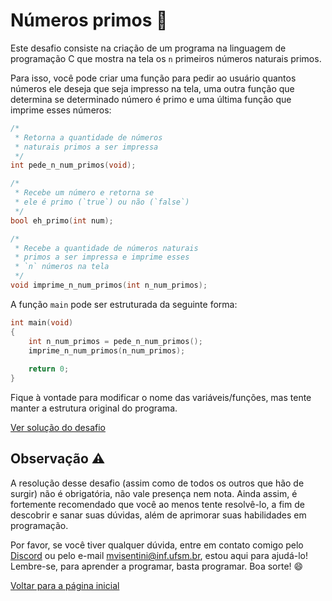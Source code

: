 # Números primos 🔢

Este desafio consiste na criação de um programa na linguagem de programação C que mostra na tela os `n` primeiros números naturais primos.

Para isso, você pode criar uma função para pedir ao usuário quantos números ele deseja que seja impresso na tela, uma outra função que determina se determinado número é primo e uma última função que imprime esses números:

```c
/*
 * Retorna a quantidade de números
 * naturais primos a ser impressa
 */
int pede_n_num_primos(void);

/*
 * Recebe um número e retorna se
 * ele é primo (`true`) ou não (`false`)
 */
bool eh_primo(int num);

/*
 * Recebe a quantidade de números naturais
 * primos a ser impressa e imprime esses
 * `n` números na tela
 */
void imprime_n_num_primos(int n_num_primos);
```

A função `main` pode ser estruturada da seguinte forma:

```c
int main(void)
{
    int n_num_primos = pede_n_num_primos();
    imprime_n_num_primos(n_num_primos);
    
    return 0;
}
```

Fique à vontade para modificar o nome das variáveis/funções, mas tente manter a estrutura original do programa.

[Ver solução do desafio][solucao]

## Observação :warning:

A resolução desse desafio (assim como de todos os outros que hão de surgir) não é obrigatória, não vale presença nem nota. Ainda assim, é fortemente recomendado que você ao menos tente resolvê-lo, a fim de descobrir e sanar suas dúvidas, além de aprimorar suas habilidades em programação.

Por favor, se você tiver qualquer dúvida, entre em contato comigo pelo [Discord][discord-monitoria] ou pelo e-mail [mvisentini@inf.ufsm.br][email-monitor], estou aqui para ajudá-lo! Lembre-se, para aprender a programar, basta programar. Boa sorte! :smile:

[Voltar para a página inicial][pagina-inicial]

[solucao]:           post-5-solucao-desafio-2.md   "Solução do desafio 2"
[discord-monitoria]: https://discord.gg/kSBnGsRvnB "Servidor da monitoria da disciplina no Discord"
[email-monitor]:     mailto:mvisentini@inf.ufsm.br "E-mail do monitor"
[pagina-inicial]:    ../README.md                  "Voltar para a página inicial"
